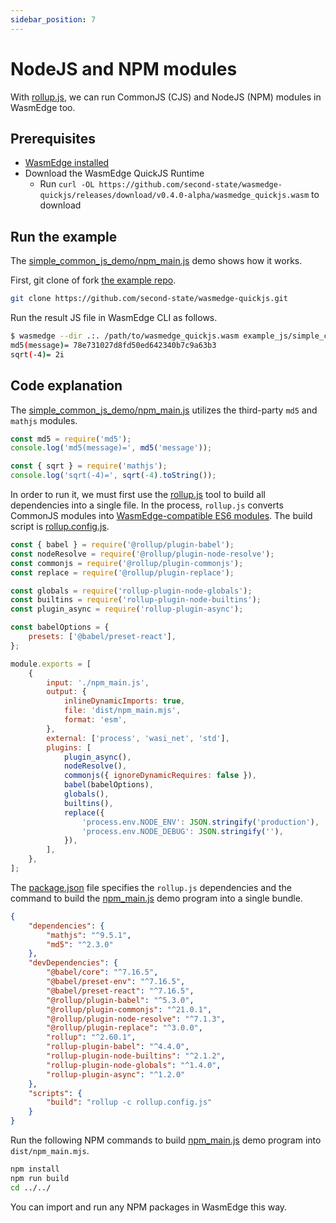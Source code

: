 ```yaml
---
sidebar_position: 7
---
```


# NodeJS and NPM modules

With [rollup.js](https://rollupjs.org/guide/en/), we can run CommonJS (CJS) and NodeJS (NPM) modules in WasmEdge too.

## Prerequisites

-   [WasmEdge installed](../build-and-run/install)
-   Download the WasmEdge QuickJS Runtime
    -   Run `curl -OL https://github.com/second-state/wasmedge-quickjs/releases/download/v0.4.0-alpha/wasmedge_quickjs.wasm` to download

## Run the example

The [simple_common_js_demo/npm_main.js](https://github.com/second-state/wasmedge-quickjs/blob/main/example_js/simple_common_js_demo/npm_main.js) demo shows how it works.

First, git clone of fork [the example repo](https://github.com/second-state/wasmedge-quickjs).

```bash
git clone https://github.com/second-state/wasmedge-quickjs.git
```

Run the result JS file in WasmEdge CLI as follows.

```bash
$ wasmedge --dir .:. /path/to/wasmedge_quickjs.wasm example_js/simple_common_js_demo/dist/npm_main.mjs
md5(message)= 78e731027d8fd50ed642340b7c9a63b3
sqrt(-4)= 2i
```

## Code explanation

The [simple_common_js_demo/npm_main.js](https://github.com/second-state/wasmedge-quickjs/blob/main/example_js/simple_common_js_demo/npm_main.js) utilizes the third-party `md5` and `mathjs` modules.

```javascript
const md5 = require('md5');
console.log('md5(message)=', md5('message'));

const { sqrt } = require('mathjs');
console.log('sqrt(-4)=', sqrt(-4).toString());
```

In order to run it, we must first use the [rollup.js](https://rollupjs.org/guide/en/) tool to build all dependencies into a single file. In the process, `rollup.js` converts CommonJS modules into [WasmEdge-compatible ES6 modules](es6). The build script is [rollup.config.js](https://github.com/second-state/wasmedge-quickjs/blob/main/example_js/simple_common_js_demo/rollup.config.js).

```javascript
const { babel } = require('@rollup/plugin-babel');
const nodeResolve = require('@rollup/plugin-node-resolve');
const commonjs = require('@rollup/plugin-commonjs');
const replace = require('@rollup/plugin-replace');

const globals = require('rollup-plugin-node-globals');
const builtins = require('rollup-plugin-node-builtins');
const plugin_async = require('rollup-plugin-async');

const babelOptions = {
    presets: ['@babel/preset-react'],
};

module.exports = [
    {
        input: './npm_main.js',
        output: {
            inlineDynamicImports: true,
            file: 'dist/npm_main.mjs',
            format: 'esm',
        },
        external: ['process', 'wasi_net', 'std'],
        plugins: [
            plugin_async(),
            nodeResolve(),
            commonjs({ ignoreDynamicRequires: false }),
            babel(babelOptions),
            globals(),
            builtins(),
            replace({
                'process.env.NODE_ENV': JSON.stringify('production'),
                'process.env.NODE_DEBUG': JSON.stringify(''),
            }),
        ],
    },
];
```

The [package.json](https://github.com/second-state/wasmedge-quickjs/blob/main/example_js/simple_common_js_demo/package.json) file specifies the `rollup.js` dependencies and the command to build the [npm_main.js](https://github.com/second-state/wasmedge-quickjs/blob/main/example_js/simple_common_js_demo/npm_main.js) demo program into a single bundle.

```json
{
    "dependencies": {
        "mathjs": "^9.5.1",
        "md5": "^2.3.0"
    },
    "devDependencies": {
        "@babel/core": "^7.16.5",
        "@babel/preset-env": "^7.16.5",
        "@babel/preset-react": "^7.16.5",
        "@rollup/plugin-babel": "^5.3.0",
        "@rollup/plugin-commonjs": "^21.0.1",
        "@rollup/plugin-node-resolve": "^7.1.3",
        "@rollup/plugin-replace": "^3.0.0",
        "rollup": "^2.60.1",
        "rollup-plugin-babel": "^4.4.0",
        "rollup-plugin-node-builtins": "^2.1.2",
        "rollup-plugin-node-globals": "^1.4.0",
        "rollup-plugin-async": "^1.2.0"
    },
    "scripts": {
        "build": "rollup -c rollup.config.js"
    }
}
```

Run the following NPM commands to build [npm_main.js](https://github.com/second-state/wasmedge-quickjs/blob/main/example_js/simple_common_js_demo/npm_main.js) demo program into `dist/npm_main.mjs`.

```bash
npm install
npm run build
cd ../../
```

You can import and run any NPM packages in WasmEdge this way.
